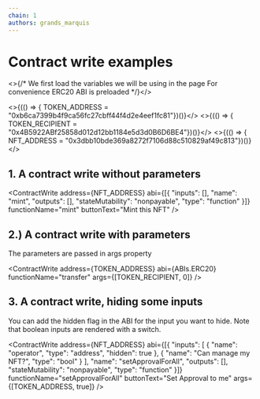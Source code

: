 ```yaml
---
chain: 1
authors: grands_marquis
---
```


# Contract write examples

<>{/* 
    We first load the variables we will be using in the page
    For convenience ERC20 ABI is preloaded
*/}</>

<>{(() => { TOKEN_ADDRESS = "0xb6ca7399b4f9ca56fc27cbff44f4d2e4eef1fc81"})()}</>
<>{(() => { TOKEN_RECIPIENT = "0x4B5922ABf25858d012d12bb1184e5d3d0B6D6BE4"})()}</>
<>{(() => { NFT_ADDRESS = "0x3dbb10bde369a8272f7106d88c510829af49c813"})()}</>

## 1. A contract write without parameters

<ContractWrite address={NFT_ADDRESS}  abi={[{
    "inputs": [],
    "name": "mint",
    "outputs": [],
    "stateMutability": "nonpayable",
    "type": "function"
  }]} 
  functionName="mint"
  buttonText="Mint this NFT" />



## 2.) A contract write with parameters

The parameters are passed in args property

<ContractWrite 
    address={TOKEN_ADDRESS} 
    abi={ABIs.ERC20} 
    functionName="transfer" 
    args={[TOKEN_RECIPIENT, 0]} />

## 3. A contract write, hiding some inputs

You can add the hidden flag in the ABI for the input you want to hide. Note that boolean inputs are rendered with a switch.

<ContractWrite address={NFT_ADDRESS}  abi={[{
        "inputs": [
            {
                "name": "operator",
                "type": "address",
                "hidden": true
            },
            {
                "name": "Can manage my NFT?",
                "type": "bool"
            }
        ],
        "name": "setApprovalForAll",
        "outputs": [],
        "stateMutability": "nonpayable",
        "type": "function"
    }]} 
  functionName="setApprovalForAll"
  buttonText="Set Approval to me"
  args={[TOKEN_ADDRESS, true]}
   />
